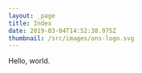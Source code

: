 ```yaml
---
layout: _page
title: Index
date: 2019-03-04T14:52:38.975Z
thumbnail: /src/images/ons-logo.svg
---
```

Hello, world.
